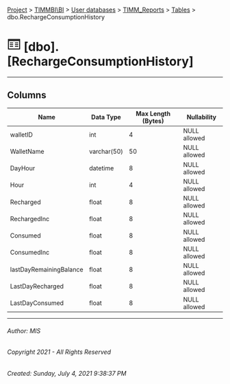 #### 

[Project](../../../../index.md) > [TIMMBI\\BI](../../../index.md) > [User databases](../../index.md) > [TIMM_Reports](../index.md) > [Tables](Tables.md) > dbo.RechargeConsumptionHistory

# ![Tables](../../../../Images/Table32.png) [dbo].[RechargeConsumptionHistory]

---

## <a name="#columns"></a>Columns

| Name | Data Type | Max Length (Bytes) | Nullability |
|---|---|---|---|
| walletID | int | 4 | NULL allowed |
| WalletName | varchar(50) | 50 | NULL allowed |
| DayHour | datetime | 8 | NULL allowed |
| Hour | int | 4 | NULL allowed |
| Recharged | float | 8 | NULL allowed |
| RechargedInc | float | 8 | NULL allowed |
| Consumed | float | 8 | NULL allowed |
| ConsumedInc | float | 8 | NULL allowed |
| lastDayRemainingBalance | float | 8 | NULL allowed |
| LastDayRecharged | float | 8 | NULL allowed |
| LastDayConsumed | float | 8 | NULL allowed |


---

###### Author:  MIS

###### Copyright 2021 - All Rights Reserved

###### Created: Sunday, July 4, 2021 9:38:37 PM

